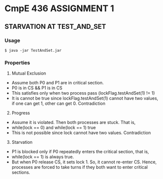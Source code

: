 # CmpE 436 ASSIGNMENT 1

## STARVATION AT TEST_AND_SET

### Usage

`$ java -jar TestAndSet.jar`

### Properties

1. Mutual Exclusion
- Assume both P0 and P1 are in critical section. 
- P0 is in CS && P1 is in CS 
- This satisfies only when two process pass (lockFlag.testAndSet(1) != 1)  
- It is cannot be true since lockFlag.testAndSet(1) cannot have two values, if one can get 1, other can get 0. Contradiction

2. Progress 
- Assume it is violated. Then both processes are stuck. That is,
- while(lock == 0) and while(lock == 1) true
- This is not possible since lock cannot have two values. Contradiction

3. Starvation
- P1 is blocked only if P0 repeatedly enters the critical section, that is,
- while(lock == 1) is always true.
- But when P0 release CS, it sets lock 1. So, it cannot re-enter CS. Hence, processes are forced to take turns if they both want to enter critical sections.

